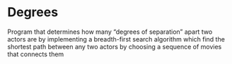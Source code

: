 # Degrees

Program that determines how many “degrees of separation” apart two actors are by implementing a  breadth-first search algorithm which find the shortest path between any two actors by choosing a sequence of movies that connects them
